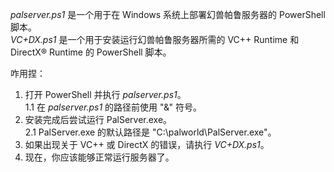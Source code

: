 *palserver.ps1* 是一个用于在 Windows 系统上部署幻兽帕鲁服务器的 PowerShell 脚本。<br>
*VC+DX.ps1* 是一个用于安装运行幻兽帕鲁服务器所需的 VC++ Runtime 和 DirectX® Runtime 的 PowerShell 脚本。<br>

咋用捏：<br>
1. 打开 PowerShell 并执行 *palserver.ps1*。<br>
   1.1 在 *palserver.ps1* 的路径前使用 "&" 符号。<br>
2. 安装完成后尝试运行 PalServer.exe。<br>
   2.1 PalServer.exe 的默认路径是 "C:\palworld\PalServer.exe"。<br>
3. 如果出现关于 VC++ 或 DirectX 的错误，请执行 *VC+DX.ps1*。<br>
4. 现在，你应该能够正常运行服务器了。<br>
